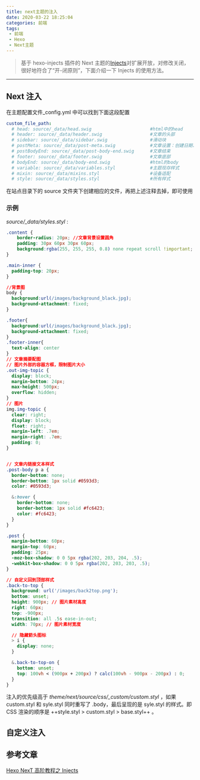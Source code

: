 ```yaml
---
title: next主题的注入
date: 2020-03-22 18:25:04
categories: 前端
tags:
 - 前端
 - Hexo
 - Next主题
---
```

> 基于 hexo-injects 插件的 Next 主题的[Injects](https://theme-next.org/docs/advanced-settings)对扩展开放，对修改关闭，很好地符合了“开-闭原则”，下面介绍一下 Injects 的使用方法。

***

<!-- more -->
## Next 注入
在主题配置文件_config.yml 中可以找到下面这段配置
```yaml
custom_file_path:
  # head: source/_data/head.swig                      #html中的head
  # header: source/_data/header.swig                  #文章的头部
  # sidebar: source/_data/sidebar.swig                #滑动块
  # postMeta: source/_data/post-meta.swig             #文章设置：创建日期、更新日期...
  # postBodyEnd: source/_data/post-body-end.swig      #文章结束
  # footer: source/_data/footer.swig                  #文章底部
  # bodyEnd: source/_data/body-end.swig               #html的body
  # variable: source/_data/variables.styl             #主题现存样式
  # mixin: source/_data/mixins.styl                   #设备适配
  # style: source/_data/styles.styl                   #所有样式
```

在站点目录下的 source 文件夹下创建相应的文件，再把上述注释去掉，即可使用
### 示例
_source/\_data/styles.styl_ :
```css
.content {
	border-radius: 20px; //文章背景设置圆角
	padding: 30px 60px 30px 60px;
	background:rgba(255, 255, 255, 0.8) none repeat scroll !important;
}

.main-inner {
  padding-top: 20px;
}

//背景图
body {
  background:url(/images/background_black.jpg);
  background-attachment: fixed;
}

.footer{
  background:url(/images/background_black.jpg);
  background-attachment: fixed;
}
.footer-inner{
  text-align: center
}
// 文章摘要配图
// 图片外部的容器方框，限制图片大小
.out-img-topic {
  display: block;
  margin-bottom: 24px;
  max-height: 500px;
  overflow: hidden;
}
// 图片
img.img-topic {
  clear: right;
  display: block;
  float: right;
  margin-left: .7em;
  margin-right: .7em;
  padding: 0;
}


// 文章内链接文本样式
.post-body p a {
  border-bottom: none;
  border-bottom: 1px solid #0593d3;
  color: #0593d3;

  &:hover {
    border-bottom: none;
    border-bottom: 1px solid #fc6423;
    color: #fc6423;
  }
}

.post {
  margin-bottom: 60px;
  margin-top: 60px;
  padding: 25px;
  -moz-box-shadow: 0 0 5px rgba(202, 203, 204, .5);
  -webkit-box-shadow: 0 0 5px rgba(202, 203, 203, .5);
}

// 自定义回到顶部样式
.back-to-top {
  background: url('/images/back2top.png');
  bottom: unset;
  height: 900px; // 图片素材高度
  right: 60px;
  top: -900px;
  transition: all .5s ease-in-out;
  width: 70px; // 图片素材宽度

  // 隐藏箭头图标
  > i {
    display: none;
  }

  &.back-to-top-on {
    bottom: unset;
    top: 100vh < (900px + 200px) ? calc(100vh - 900px - 200px) : 0;
  }
}

```

注入的优先级高于 _theme/next/source/css/\_custom/custom.styl_ ，如果 custom.styl 和 syle.styl 同时重写了 .body，最后呈现的是 syle.styl 的样式。即 CSS 渲染的顺序是 ++style.styl > custom.styl > base.styl++ 。

## 自定义注入


## 参考文章
[Hexo NexT 高阶教程之 Injects](https://www.jianshu.com/p/61dd40458d93)
